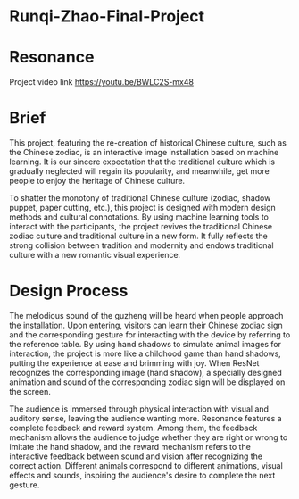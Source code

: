 
# Runqi-Zhao-Final-Project
# Resonance
Project video link https://youtu.be/BWLC2S-mx48 
# Brief

This project, featuring the re-creation of historical Chinese culture, such as the Chinese zodiac, is an interactive image installation based on machine learning. It is our sincere expectation that the traditional culture which is gradually neglected will regain its popularity, and meanwhile, get more people to enjoy the heritage of Chinese culture.

To shatter the monotony of traditional Chinese culture (zodiac, shadow puppet, paper cutting, etc.), this project is designed with modern design methods and cultural connotations. By using machine learning tools to interact with the participants, the project revives the traditional Chinese zodiac culture and traditional culture in a new form. It fully reflects the strong collision between tradition and modernity and endows traditional culture with a new romantic visual experience. 


# Design Process

The melodious sound of the guzheng will be heard when people approach the installation. Upon entering, visitors can learn their Chinese zodiac sign and the corresponding gesture for interacting with the device by referring to the reference table. By using hand shadows to simulate animal images for interaction, the project is more like a childhood game than hand shadows, putting the experience at ease and brimming with joy. When ResNet recognizes the corresponding image (hand shadow), a specially designed animation and sound of the corresponding zodiac sign will be displayed on the screen. 

The audience is immersed through physical interaction with visual and auditory sense, leaving the audience wanting more. Resonance features a complete feedback and reward system. Among them, the feedback mechanism allows the audience to judge whether they are right or wrong to imitate the hand shadow, and the reward mechanism refers to the interactive feedback between sound and vision after recognizing the correct action. Different animals correspond to different animations, visual effects and sounds, inspiring the audience's desire to complete the next gesture.
